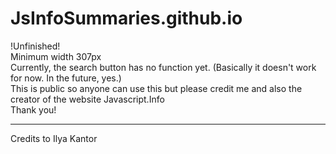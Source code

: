 # JsInfoSummaries.github.io
<important>!Unfinished!</important> <br>
Minimum width 307px <br>
Currently, the search button has no function yet. (Basically it doesn't work for now. In the future, yes.)<br>
This is public so anyone can use this but please credit me and also the creator of the website Javascript.Info <br>
Thank you!
<hr>
Credits to Ilya Kantor
